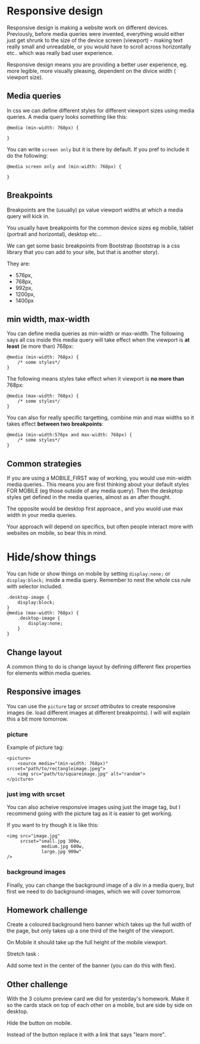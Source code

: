 # Responsive design

Responsive design is making a website work on different devices. Previously, before media queries were invented, everything would either just get shrunk to the size of the device screen (viewport) - making text really small and unreadable, or you would have to scroll across horizontally etc.. which was really bad user experience.

Responsive design means you are providing a better user experience, eg. more legible, more visually pleasing, dependent on the divice width ( viewport size).

## Media queries

In css we can define different styles for different viewport sizes using media queries.
A media query looks something like this:

```
@media (min-width: 768px) {
    
}

```

You can write `screen only` but it is there by default. If you pref to include it do the following:

```
@media screen only and (min-width: 768px) {
    
}
```

## Breakpoints

Breakpoints are the (usually) px value viewport widths at which a media query will kick in.

You usually have breakpoints for the common device sizes eg mobile, tablet (portrait and horizontal), desktop etc...

We can get some basic breakpoints from Bootstrap (bootstrap is a css library that you can add to your site, but that is another story).

They are:

- 576px, 
- 768px, 
- 992px, 
- 1200px, 
- 1400px

## min width, max-width

You can define media queries as min-width or max-width. The following says all css inside this media query will take effect when the viewport is **at least** (ie more than) 768px:

```
@media (min-width: 768px) {
    /* some styles*/
}
```

The following means styles take effect when it viewport is **no more than** 768px: 
```
@media (max-width: 768px) {
    /* some styles*/
}
```

You can also for really specific targetting, combine min and max widths so it takes effect **between two breakpoints**:

```
@media (min-width:576px and max-width: 768px) {
    /* some styles*/
}
```

## Common strategies

If you are using a MOBILE_FIRST way of working, you would use min-width media queries.. This means you are first thinking about your default styles FOR MOBILE (eg those outside of any media query). Then the deskptop styles get defined in the media queries, almost as an after thought.

The opposite would be desktop first approace., and you wuold use max width in your media queries.

Your approach will depend on specifics, but often people interact more with websites on mobile, so bear this in mind.


# Hide/show things

You can hide or show things on mobile by setting `display:none;` or `display:block;` inside a media query. Remember to nest the whole css rule with selector included.

```
.desktop-image {
    display:block;
}
@media (max-width: 768px) {
    .desktop-image {
        display:none;
    }
}
```

## Change layout

A common thing to do is change layout by defining different flex properties for elements within media queries.

## Responsive images 

You can use the `picture` tag or _srcset attributes_ to create responsive images (ie. load different images at different breakpoints). I will will explain this a bit more tomorrow.

### picture
Example of picture tag:
```
<picture>
    <source media="(min-width: 768px)" srcset="path/to/rectangleimage.jpeg">
    <img src="path/to/squareimage.jpg" alt="random">
</picture>
```

### just img with srcset
You can also acheive responsive images using just the image tag, but I recommend going with the picture tag as it is easier to get working.

If you want to try though it is like this:
```
<img src="image.jpg" 
     srcset="small.jpg 300w,
             medium.jpg 600w,
             large.jpg 900w"
/>
```
### background images
Finally, you can change the background image of a div in a media query, but first we need to do background-images, which we will cover tomorrow.



## Homework challenge

Create a coloured background hero banner which takes up the full width of the page, but only takes up a one third of the height of the viewport. 

On Mobile it should take up the full height of the mobile viewport. 

Stretch task :

Add some text in the center of the banner (you can do this with flex).


## Other challenge

With the 3 column preview card we did for yesterday's homework. Make it so the cards stack on top  of each other on a mobile, but are side by side on desktop.

Hide the button on mobile.

Instead of the button replace it with a link that says "learn more".

